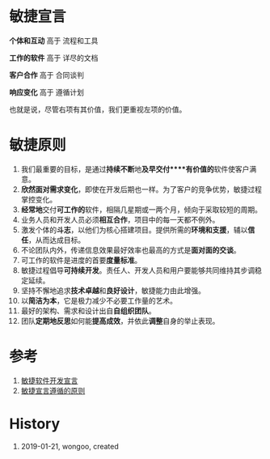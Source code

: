 <!---
markmeta_author: wongoo
markmeta_date: 2019-01-21
markmeta_title: 敏捷宣言及原则
markmeta_categories: agile
markmeta_tags: agile
-->

# 敏捷宣言

**个体和互动** 高于 流程和工具

**工作的软件** 高于 详尽的文档

**客户合作** 高于 合同谈判

**响应变化** 高于 遵循计划

也就是说，尽管右项有其价值，我们更重视左项的价值。



# 敏捷原则

1. 我们最重要的目标，是通过**持续不断**地**及早交付****有价值的**软件使客户满意。
2. **欣然面对需求变化**，即使在开发后期也一样。为了客户的竞争优势，敏捷过程掌控变化。
3. **经常地**交付**可工作的**软件，相隔几星期或一两个月，倾向于采取较短的周期。
4. 业务人员和开发人员必须**相互合作**，项目中的每一天都不例外。
5. 激发个体的**斗志**，以他们为核心搭建项目。提供所需的**环境和支援**，辅以**信任**，从而达成目标。
6. 不论团队内外，传递信息效果最好效率也最高的方式是**面对面的交谈**。
7. 可工作的软件是进度的首要**度量标准**。
8. 敏捷过程倡导**可持续开发**。责任人、开发人员和用户要能够共同维持其步调稳定延续。
9. 坚持不懈地追求**技术卓越**和**良好设计**，敏捷能力由此增强。
10. 以**简洁为本**，它是极力减少不必要工作量的艺术。
11. 最好的架构、需求和设计出自**自组织团队**。
12. 团队**定期地反思**如何能**提高成效**，并依此**调整**自身的举止表现。

# 参考

1. [敏捷软件开发宣言](https://agilemanifesto.org/iso/zhchs/manifesto.html)
2. [敏捷宣言遵循的原则](https://agilemanifesto.org/iso/zhchs/principles.html)

# History

1. 2019-01-21, wongoo, created
